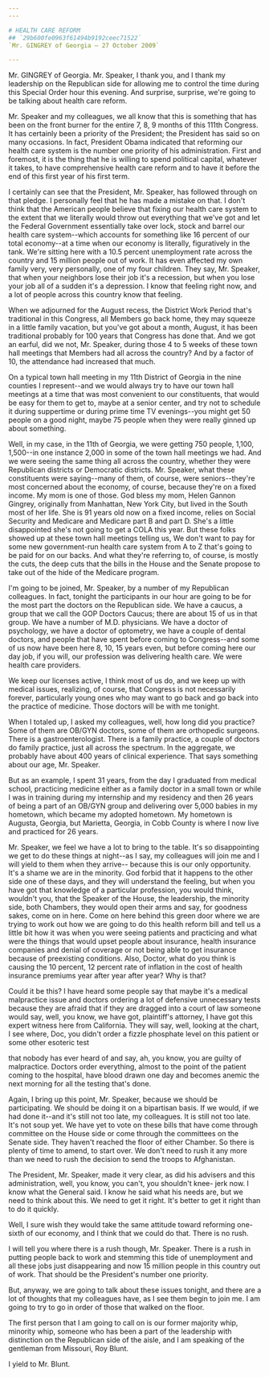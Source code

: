 ```yaml
---
---

# HEALTH CARE REFORM
## `29b600fe0963f61494b9192ceec71522`
`Mr. GINGREY of Georgia — 27 October 2009`

---
```



Mr. GINGREY of Georgia. Mr. Speaker, I thank you, and I thank my 
leadership on the Republican side for allowing me to control the time 
during this Special Order hour this evening. And surprise, surprise, 
we're going to be talking about health care reform.

Mr. Speaker and my colleagues, we all know that this is something 
that has been on the front burner for the entire 7, 8, 9 months of this 
111th Congress. It has certainly been a priority of the President; the 
President has said so on many occasions. In fact, President Obama 
indicated that reforming our health care system is the number one 
priority of his administration. First and foremost, it is the thing 
that he is willing to spend political capital, whatever it takes, to 
have comprehensive health care reform and to have it before the end of 
this first year of his first term.

I certainly can see that the President, Mr. Speaker, has followed 
through on that pledge. I personally feel that he has made a mistake on 
that. I don't think that the American people believe that fixing our 
health care system to the extent that we literally would throw out 
everything that we've got and let the Federal Government essentially 
take over lock, stock and barrel our health care system--which accounts 
for something like 16 percent of our total economy--at a time when our 
economy is literally, figuratively in the tank. We're sitting here with 
a 10.5 percent unemployment rate across the country and 15 million 
people out of work. It has even affected my own family very, very 
personally, one of my four children. They say, Mr. Speaker, that when 
your neighbors lose their job it's a recession, but when you lose your 
job all of a sudden it's a depression. I know that feeling right now, 
and a lot of people across this country know that feeling.

When we adjourned for the August recess, the District Work Period 
that's traditional in this Congress, all Members go back home, they may 
squeeze in a little family vacation, but you've got about a month, 
August, it has been traditional probably for 100 years that Congress 
has done that. And we got an earful, did we not, Mr. Speaker, during 
those 4 to 5 weeks of these town hall meetings that Members had all 
across the country? And by a factor of 10, the attendance had increased 
that much.

On a typical town hall meeting in my 11th District of Georgia in the 
nine counties I represent--and we would always try to have our town 
hall meetings at a time that was most convenient to our constituents, 
that would be easy for them to get to, maybe at a senior center, and 
try not to schedule it during suppertime or during prime time TV 
evenings--you might get 50 people on a good night, maybe 75 people when 
they were really ginned up about something.

Well, in my case, in the 11th of Georgia, we were getting 750 people, 
1,100, 1,500--in one instance 2,000 in some of the town hall meetings 
we had. And we were seeing the same thing all across the country, 
whether they were Republican districts or Democratic districts. Mr. 
Speaker, what these constituents were saying--many of them, of course, 
were seniors--they're most concerned about the economy, of course, 
because they're on a fixed income. My mom is one of those. God bless my 
mom, Helen Gannon Gingrey, originally from Manhattan, New York City, 
but lived in the South most of her life. She is 91 years old now on a 
fixed income, relies on Social Security and Medicare and Medicare part 
B and part D. She's a little disappointed she's not going to get a COLA 
this year. But these folks showed up at these town hall meetings 
telling us, We don't want to pay for some new government-run health 
care system from A to Z that's going to be paid for on our backs. And 
what they're referring to, of course, is mostly the cuts, the deep cuts 
that the bills in the House and the Senate propose to take out of the 
hide of the Medicare program.

I'm going to be joined, Mr. Speaker, by a number of my Republican 
colleagues. In fact, tonight the participants in our hour are going to 
be for the most part the doctors on the Republican side. We have a 
caucus, a group that we call the GOP Doctors Caucus; there are about 15 
of us in that group. We have a number of M.D. physicians. We have a 
doctor of psychology, we have a doctor of optometry, we have a couple 
of dental doctors, and people that have spent before coming to 
Congress--and some of us now have been here 8, 10, 15 years even, but 
before coming here our day job, if you will, our profession was 
delivering health care. We were health care providers.



We keep our licenses active, I think most of us do, and we keep up 
with medical issues, realizing, of course, that Congress is not 
necessarily forever, particularly young ones who may want to go back 
and go back into the practice of medicine. Those doctors will be with 
me tonight.

When I totaled up, I asked my colleagues, well, how long did you 
practice? Some of them are OB/GYN doctors, some of them are orthopedic 
surgeons. There is a gastroenterologist. There is a family practice, a 
couple of doctors do family practice, just all across the spectrum. In 
the aggregate, we probably have about 400 years of clinical experience. 
That says something about our age, Mr. Speaker.

But as an example, I spent 31 years, from the day I graduated from 
medical school, practicing medicine either as a family doctor in a 
small town or while I was in training during my internship and my 
residency and then 26 years of being a part of an OB/GYN group and 
delivering over 5,000 babies in my hometown, which became my adopted 
hometown. My hometown is Augusta, Georgia, but Marietta, Georgia, in 
Cobb County is where I now live and practiced for 26 years.

Mr. Speaker, we feel we have a lot to bring to the table. It's so 
disappointing we get to do these things at night--as I say, my 
colleagues will join me and I will yield to them when they arrive--
because this is our only opportunity. It's a shame we are in the 
minority. God forbid that it happens to the other side one of these 
days, and they will understand the feeling, but when you have got that 
knowledge of a particular profession, you would think, wouldn't you, 
that the Speaker of the House, the leadership, the minority side, both 
Chambers, they would open their arms and say, for goodness sakes, come 
on in here. Come on here behind this green door where we are trying to 
work out how we are going to do this health reform bill and tell us a 
little bit how it was when you were seeing patients and practicing and 
what were the things that would upset people about insurance, health 
insurance companies and denial of coverage or not being able to get 
insurance because of preexisting conditions. Also, Doctor, what do you 
think is causing the 10 percent, 12 percent rate of inflation in the 
cost of health insurance premiums year after year after year? Why is 
that?

Could it be this? I have heard some people say that maybe it's a 
medical malpractice issue and doctors ordering a lot of defensive 
unnecessary tests because they are afraid that if they are dragged into 
a court of law someone would say, well, you know, we have got, 
plaintiff's attorney, I have got this expert witness here from 
California. They will say, well, looking at the chart, I see where, 
Doc, you didn't order a fizzle phosphate level on this patient or some 
other esoteric test


that nobody has ever heard of and say, ah, you know, you are guilty of 
malpractice. Doctors order everything, almost to the point of the 
patient coming to the hospital, have blood drawn one day and becomes 
anemic the next morning for all the testing that's done.

Again, I bring up this point, Mr. Speaker, because we should be 
participating. We should be doing it on a bipartisan basis. If we 
would, if we had done it--and it's still not too late, my colleagues. 
It is still not too late. It's not soup yet. We have yet to vote on 
these bills that have come through committee on the House side or come 
through the committees on the Senate side. They haven't reached the 
floor of either Chamber. So there is plenty of time to amend, to start 
over. We don't need to rush it any more than we need to rush the 
decision to send the troops to Afghanistan.

The President, Mr. Speaker, made it very clear, as did his advisers 
and this administration, well, you know, you can't, you shouldn't knee-
jerk now. I know what the General said. I know he said what his needs 
are, but we need to think about this. We need to get it right. It's 
better to get it right than to do it quickly.

Well, I sure wish they would take the same attitude toward reforming 
one-sixth of our economy, and I think that we could do that. There is 
no rush.

I will tell you where there is a rush though, Mr. Speaker. There is a 
rush in putting people back to work and stemming this tide of 
unemployment and all these jobs just disappearing and now 15 million 
people in this country out of work. That should be the President's 
number one priority.

But, anyway, we are going to talk about these issues tonight, and 
there are a lot of thoughts that my colleagues have, as I see them 
begin to join me. I am going to try to go in order of those that walked 
on the floor.

The first person that I am going to call on is our former majority 
whip, minority whip, someone who has been a part of the leadership with 
distinction on the Republican side of the aisle, and I am speaking of 
the gentleman from Missouri, Roy Blunt.

I yield to Mr. Blunt.